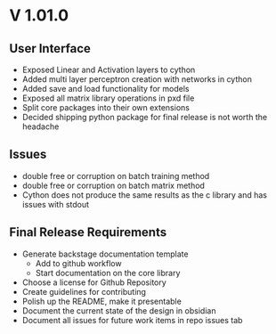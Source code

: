 # V 1.01.0

## User Interface

* Exposed Linear and Activation layers to cython
* Added multi layer perceptron creation with networks in cython
* Added save and load functionality for models
* Exposed all matrix library operations in pxd file
* Split core packages into their own extensions
* Decided shipping python package for final release is not worth the headache
## Issues

* double free or corruption on batch training method
* double free or corruption on batch matrix method
* Cython does not produce the same results as the c library and has issues with stdout

## Final Release Requirements 

* Generate backstage documentation template
	* Add to github workflow
	* Start documentation on the core library
* Choose a license for Github Repository
* Create guidelines for contributing
* Polish up the README, make it presentable
* Document the current state of the design in obsidian
* Document all issues for future work items in repo issues tab